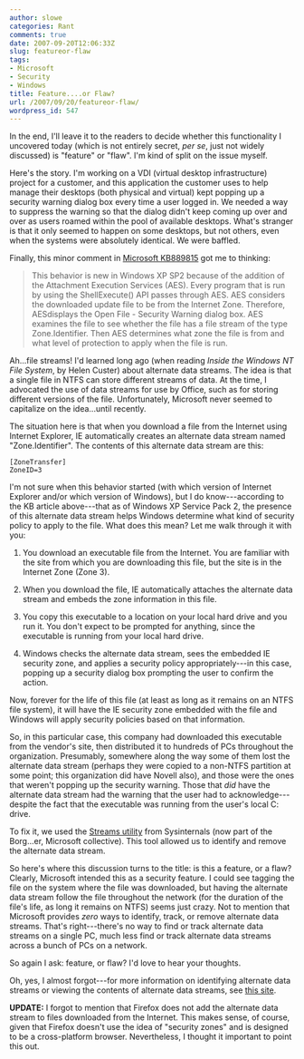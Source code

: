 ```yaml
---
author: slowe
categories: Rant
comments: true
date: 2007-09-20T12:06:33Z
slug: featureor-flaw
tags:
- Microsoft
- Security
- Windows
title: Feature....or Flaw?
url: /2007/09/20/featureor-flaw/
wordpress_id: 547
---
```


In the end, I'll leave it to the readers to decide whether this functionality I uncovered today (which is not entirely secret, _per se_, just not widely discussed) is "feature" or "flaw". I'm kind of split on the issue myself.

Here's the story. I'm working on a VDI (virtual desktop infrastructure) project for a customer, and this application the customer uses to help manage their desktops (both physical and virtual) kept popping up a security warning dialog box every time a user logged in. We needed a way to suppress the warning so that the dialog didn't keep coming up over and over as users roamed within the pool of available desktops. What's stranger is that it only seemed to happen on some desktops, but not others, even when the systems were absolutely identical. We were baffled.

Finally, this minor comment in [Microsoft KB889815](http://support.microsoft.com/?id=889815) got me to thinking:

>This behavior is new in Windows XP SP2 because of the addition of the Attachment Execution Services (AES). Every program that is run by using the ShellExecute() API passes through AES. AES considers the downloaded update file to be from the Internet Zone. Therefore, AESdisplays the Open File - Security Warning dialog box. AES examines the file to see whether the file has a file stream of the type Zone.Identifier. Then AES determines what zone the file is from and what level of protection to apply when the file is run.

Ah...file streams! I'd learned long ago (when reading _Inside the Windows NT File System_, by Helen Custer) about alternate data streams. The idea is that a single file in NTFS can store different streams of data. At the time, I advocated the use of data streams for use by Office, such as for storing different versions of the file. Unfortunately, Microsoft never seemed to capitalize on the idea...until recently.

The situation here is that when you download a file from the Internet using Internet Explorer, IE automatically creates an alternate data stream named "Zone.Identifier". The contents of this alternate data stream are this:

	[ZoneTransfer]
	ZoneID=3

I'm not sure when this behavior started (with which version of Internet Explorer and/or which version of Windows), but I do know---according to the KB article above---that as of Windows XP Service Pack 2, the presence of this alternate data stream helps Windows determine what kind of security policy to apply to the file. What does this mean? Let me walk through it with you:

1. You download an executable file from the Internet. You are familiar with the site from which you are downloading this file, but the site is in the Internet Zone (Zone 3).

2. When you download the file, IE automatically attaches the alternate data stream and embeds the zone information in this file.

3. You copy this executable to a location on your local hard drive and you run it. You don't expect to be prompted for anything, since the executable is running from your local hard drive.

4. Windows checks the alternate data stream, sees the embedded IE security zone, and applies a security policy appropriately---in this case, popping up a security dialog box prompting the user to confirm the action.

Now, forever for the life of this file (at least as long as it remains on an NTFS file system), it will have the IE security zone embedded with the file and Windows will apply security policies based on that information.

So, in this particular case, this company had downloaded this executable from the vendor's site, then distributed it to hundreds of PCs throughout the organization. Presumably, somewhere along the way some of them lost the alternate data stream (perhaps they were copied to a non-NTFS partition at some point; this organization did have Novell also), and those were the ones that weren't popping up the security warning. Those that _did_ have the alternate data stream had the warning that the user had to acknowledge---despite the fact that the executable was running from the user's local C: drive.

To fix it, we used the [Streams utility](http://www.microsoft.com/technet/sysinternals/FileAndDisk/Streams.mspx) from Sysinternals (now part of the Borg...er, Microsoft collective). This tool allowed us to identify and remove the alternate data stream.

So here's where this discussion turns to the title: is this a feature, or a flaw? Clearly, Microsoft intended this as a security feature. I could see tagging the file on the system where the file was downloaded, but having the alternate data stream follow the file throughout the network (for the duration of the file's life, as long it remains on NTFS) seems just crazy. Not to mention that Microsoft provides _zero_ ways to identify, track, or remove alternate data streams. That's right---there's no way to find or track alternate data streams on a single PC, much less find or track alternate data streams across a bunch of PCs on a network.

So again I ask: feature, or flaw? I'd love to hear your thoughts.

Oh, yes, I almost forgot---for more information on identifying alternate data streams or viewing the contents of alternate data streams, see [this site](http://www.heysoft.de/nt/ntfs-ads.htm).

**UPDATE:** I forgot to mention that Firefox does not add the alternate data stream to files downloaded from the Internet. This makes sense, of course, given that Firefox doesn't use the idea of "security zones" and is designed to be a cross-platform browser. Nevertheless, I thought it important to point this out.
